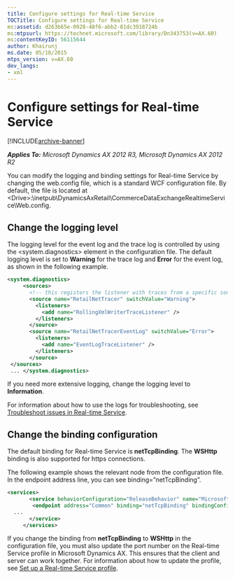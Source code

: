 ```yaml
---
title: Configure settings for Real-time Service
TOCTitle: Configure settings for Real-time Service
ms:assetid: d263b65e-0928-48f6-abb2-81dc3918724b
ms:mtpsurl: https://technet.microsoft.com/library/Dn343753(v=AX.60)
ms:contentKeyID: 56115644
author: Khairunj
ms.date: 05/18/2015
mtps_version: v=AX.60
dev_langs:
- xml
---
```


# Configure settings for Real-time Service 


[!INCLUDE[archive-banner](includes/archive-banner.md)]


_**Applies To:** Microsoft Dynamics AX 2012 R3, Microsoft Dynamics AX 2012 R2_

You can modify the logging and binding settings for Real-time Service by changing the web.config file, which is a standard WCF configuration file. By default, the file is located at \<Drive\>:\\inetpub\\DynamicsAxRetail\\CommerceDataExchangeRealtimeService\\Web.config.

## Change the logging level

The logging level for the event log and the trace log is controlled by using the \<system.diagnostics\> element in the configuration file. The default logging level is set to **Warning** for the trace log and **Error** for the event log, as shown in the following example.

``` xml
<system.diagnostics>
     <sources>
       <!-- this registers the listener with traces from a specific source -->
       <source name="RetailNetTracer" switchValue="Warning">
         <listeners>
           <add name="RollingXmlWriterTraceListener" />
         </listeners>
       </source>
       <source name="RetailNetTracerEventLog" switchValue="Error">
         <listeners>
           <add name="EventLogTraceListener" />
         </listeners>
       </source>
 </sources>
 ... </system.diagnostics>
```

If you need more extensive logging, change the logging level to **Information**.

For information about how to use the logs for troubleshooting, see [Troubleshoot issues in Real-time Service](troubleshoot-issues-in-real-time-service.md).

## Change the binding configuration

The default binding for Real-time Service is **netTcpBinding**. The **WSHttp** binding is also supported for https connections.

The following example shows the relevant node from the configuration file. In the endpoint address line, you can see binding=”netTcpBinding”.

``` xml
<services>
       <service behaviorConfiguration="ReleaseBehavior" name="Microsoft.Dynamics.Retail.TransactionServices.TransactionService">
        <endpoint address="Common" binding="netTcpBinding" bindingConfiguration="StreamedTCPBinding" name="Common" contract="Microsoft.Dynamics.Retail.TransactionServices.Contracts.ITransactionService" />
  ...
       </service>
     </services>
```

If you change the binding from **netTcpBinding** to **WSHttp** in the configuration file, you must also update the port number on the Real-time Service profile in Microsoft Dynamics AX. This ensures that the client and server can work together. For information about how to update the profile, see [Set up a Real-time Service profile](set-up-a-real-time-service-profile.md).

  


